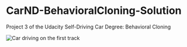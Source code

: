 # CarND-BehavioralCloning-Solution
Project 3 of the Udacity Self-Driving Car Degree: Behavioral Cloning

[//]: # (Image References)
[car_video]: https://youtu.be/Zpw5Bf7OVww "Flipped Image"

![Car driving on the first track][car_video]
